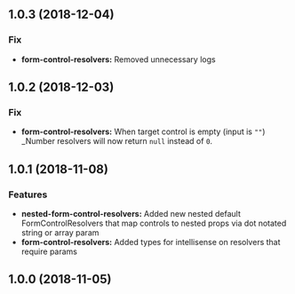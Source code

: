 ## 1.0.3 (2018-12-04)

### Fix
* **form-control-resolvers:** Removed unnecessary logs

## 1.0.2 (2018-12-03)

### Fix
* **form-control-resolvers:** When target control is empty (input is `""`) _Number resolvers will now return `null` instead of `0`.

## 1.0.1 (2018-11-08)

### Features
* **nested-form-control-resolvers:** Added new nested default FormControlResolvers that map controls to nested props via dot notated string or array
param
* **form-control-resolvers:** Added types for intellisense on resolvers that require params

## 1.0.0 (2018-11-05)
